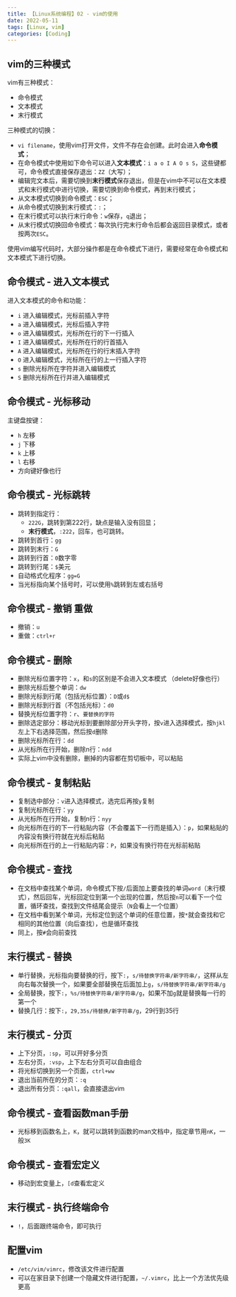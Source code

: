 ```yaml
---
title: 【Linux系统编程】02 - vim的使用
date: 2022-05-11
tags: [Linux, vim]
categories: [Coding]
---
```


## vim的三种模式
vim有三种模式：
- 命令模式
- 文本模式
- 末行模式

三种模式的切换：
- `vi filename`，使用vim打开文件，文件不存在会创建。此时会进入**命令模式**；
- 在命令模式中使用如下命令可以进入**文本模式**：`i a o I A O s S`，这些键都可，命令模式直接保存退出：`ZZ`（大写）；
- 编辑完文本后，需要切换到**末行模式**保存退出，但是在vim中不可以在文本模式和末行模式中进行切换，需要切换到命令模式，再到末行模式；
- 从文本模式切换到命令模式：`ESC`；
- 从命令模式切换到末行模式：`:`；
- 在末行模式可以执行末行命令：`w`保存，`q`退出；
- 从末行模式切换回命令模式：每次执行完末行命令后都会返回目录模式，或者按两次`ESC`。

使用vim编写代码时，大部分操作都是在命令模式下进行，需要经常在命令模式和文本模式下进行切换。

## 命令模式 - 进入文本模式
进入文本模式的命令和功能：
- `i` 进入编辑模式，光标前插入字符
- `a` 进入编辑模式，光标后插入字符
- `o` 进入编辑模式，光标所在行的下一行插入
- `I` 进入编辑模式，光标所在行的行首插入
- `A` 进入编辑模式，光标所在行的行末插入字符
- `O` 进入编辑模式，光标所在行的上一行插入字符
- `s` 删除光标所在字符并进入编辑模式
- `S` 删除光标所在行并进入编辑模式

## 命令模式 - 光标移动
主键盘按键：
- `h` 左移
- `j` 下移
- `k` 上移
- `l` 右移
- 方向键好像也行

## 命令模式 - 光标跳转
- 跳转到指定行：
  - `222G`，跳转到第222行，缺点是输入没有回显；
  - **末行模式**，`:222`，回车，也可跳转。
- 跳转到首行：`gg`
- 跳转到末行：`G`
- 跳转到行首：`0`数字零
- 跳转到行尾：`$`美元
- 自动格式化程序：`gg=G`
- 当光标指向某个括号时，可以使用`%`跳转到左或右括号

## 命令模式 - 撤销 重做
- 撤销：`u`
- 重做：`ctrl+r`

## 命令模式 - 删除
- 删除光标位置字符：`x`，和`s`的区别是不会进入文本模式 （delete好像也行）
- 删除光标后整个单词：`dw`
- 删除光标到行尾（包括光标位置）：`D`或`d$`
- 删除光标到行首（不包括光标）：`d0`
- 替换光标位置字符：`r`、`要替换的字符`
- 删除选定部分：移动光标到要删除部分开头字符，按`v`进入选择模式，按`hjkl`左上下右选择范围，然后按`d`删除
- 删除光标所在行：`dd`
- 从光标所在行开始，删除n行：`ndd`
- 实际上vim中没有删除，删掉的内容都在剪切板中，可以粘贴

## 命令模式 - 复制粘贴
- 复制选中部分：`v`进入选择模式，选完后再按`y`复制
- 复制光标所在行：`yy`
- 从光标所在行开始，复制n行：`nyy`
- 向光标所在行的下一行粘贴内容（不会覆盖下一行而是插入）：`p`，如果粘贴的内容没有换行符就在光标后粘贴
- 向光标所在行的上一行粘贴内容：`P`，如果没有换行符在光标前粘贴

## 命令模式 - 查找
- 在文档中查找某个单词，命令模式下按`/`后面加上要查找的单词`word`（末行模式），然后回车，光标回定位到第一个出现的位置，然后按`n`可以看下一个位置，循环查找，查找到文件结尾会提示（`N`会看上一个位置）
- 在文档中看到某个单词，光标定位到这个单词的任意位置，按`*`就会查找和它相同的其他位置（向后查找），也是循环查找
- 同上，按`#`会向前查找

## 末行模式 - 替换
- 单行替换，光标指向要替换的行，按下`:`，`s/待替换字符串/新字符串/`，这样从左向右每次替换一个，如果要全部替换在后面加上`g`，`s/待替换字符串/新字符串/g`
- 全局替换，按下`:`，`%s/待替换字符串/新字符串/g`，如果不加`g`就是替换每一行的第一个
- 替换几行：按下`:`，`29,35s/待替换/新字符串/g`，29行到35行

## 末行模式 - 分页
- 上下分页，`:sp`，可以开好多分页
- 左右分页，`:vsp`，上下左右分页可以自由组合
- 将光标切换到另一个页面，`ctrl+ww`
- 退出当前所在的分页：`:q`
- 退出所有分页：`:qall`，会直接退出vim

## 命令模式 - 查看函数man手册
- 光标移到函数名上，`K`，就可以跳转到函数的man文档中，指定章节用`nK`，一般`3K`

## 命令模式 - 查看宏定义
- 移动到宏变量上，`[d`查看宏定义

## 末行模式 - 执行终端命令
- `!`，后面跟终端命令，即可执行

## 配置vim
- `/etc/vim/vimrc`，修改该文件进行配置
- 可以在家目录下创建一个隐藏文件进行配置，`~/.vimrc`，比上一个方法优先级更高